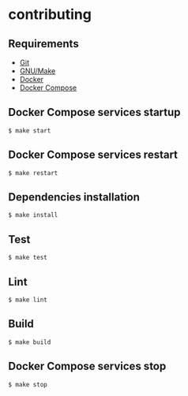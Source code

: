 # contributing

## Requirements

- [Git](https://git-scm.com/)
- [GNU/Make](https://git-scm.com/)
- [Docker](https://www.docker.com/)
- [Docker Compose](https://docs.docker.com/compose/)

## Docker Compose services startup

```console
$ make start
```

## Docker Compose services restart

```console
$ make restart
```

## Dependencies installation

```console
$ make install
```

## Test

```console
$ make test
```

## Lint

```console
$ make lint
```

## Build

```console
$ make build
```

## Docker Compose services stop

```console
$ make stop
```
